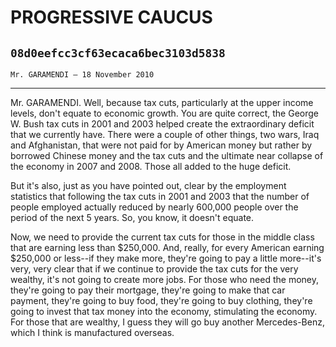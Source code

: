 # PROGRESSIVE CAUCUS
## `08d0eefcc3cf63ecaca6bec3103d5838`
`Mr. GARAMENDI — 18 November 2010`

---


Mr. GARAMENDI. Well, because tax cuts, particularly at the upper 
income levels, don't equate to economic growth. You are quite correct, 
the George W. Bush tax cuts in 2001 and 2003 helped create the 
extraordinary deficit that we currently have. There were a couple of 
other things, two wars, Iraq and Afghanistan, that were not paid for by 
American money but rather by borrowed Chinese money and the tax cuts 
and the ultimate near collapse of the economy in 2007 and 2008. Those 
all added to the huge deficit.

But it's also, just as you have pointed out, clear by the employment 
statistics that following the tax cuts in 2001 and 2003 that the number 
of people employed actually reduced by nearly 600,000 people over the 
period of the next 5 years. So, you know, it doesn't equate.

Now, we need to provide the current tax cuts for those in the middle 
class that are earning less than $250,000. And, really, for every 
American earning $250,000 or less--if they make more, they're going to 
pay a little more--it's very, very clear that if we continue to provide 
the tax cuts for the very wealthy, it's not going to create more jobs. 
For those who need the money, they're going to pay their mortgage, 
they're going to make that car payment, they're going to buy food, 
they're going to buy clothing, they're going to invest that tax money 
into the economy, stimulating the economy. For those that are wealthy, 
I guess they will go buy another Mercedes-Benz, which I think is 
manufactured overseas.